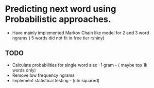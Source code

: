 # Predicting next word using Probabilistic approaches.
- Have mainly implemented Markov Chain like model for 2 and 3 word ngrams ( 5 words did not fit in free tier rshiny)


## TODO
- Calculate probabilities for single word also -1 gram - ( maybe top 1k words only)
- Remove low frequency ngrams
- Implement statistical testing - (chi squared)
